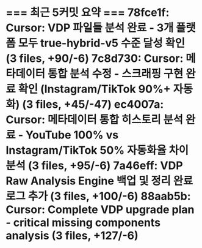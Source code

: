 === 최근 5커밋 요약 ===
78fce1f: Cursor: VDP 파일들 분석 완료 - 3개 플랫폼 모두 true-hybrid-v5 수준 달성 확인 (3 files, +90/-6)
7c8d730: Cursor: 메타데이터 통합 분석 수정 - 스크래핑 구현 완료 확인 (Instagram/TikTok 90%+ 자동화) (3 files, +45/-47)
ec4007a: Cursor: 메타데이터 통합 히스토리 분석 완료 - YouTube 100% vs Instagram/TikTok 50% 자동화율 차이 분석 (3 files, +95/-6)
7a46eff: VDP Raw Analysis Engine 백업 및 정리 완료 로그 추가 (3 files, +100/-6)
88aab5b: Cursor: Complete VDP upgrade plan - critical missing components analysis (3 files, +127/-6)
=======================
